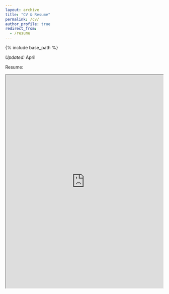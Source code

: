 ```yaml
---
layout: archive
title: "CV & Resume"
permalink: /cv/
author_profile: true
redirect_from:
  - /resume
---
```


{% include base_path %}

<em>Updated:</em> April

Resume:
<div>
  <object
    data="https://laumiulun.github.io/files/Resume_01_19_25.pdf"
    type="application/pdf"
    width="500"
    height="678"
  >
  <iframe
    src="https://laumiulun.github.io/files/Resume_01_19_25.pdf"
    width="500"
    height="678"
  >
  <p>This browser does not support PDF!</p>
  </iframe>
  </object>
</div>

<!--
CV:
<div>
  <object
    data="https://laumiulun.github.io/files/CV_08_05_21.pdf"
    type="application/pdf"
    width="500"
    height="678"
  >
  <iframe
    src="https://laumiulun.github.io/files/CV_08_05_21.pdf"
    width="500"
    height="678"
  >
  <p>This browser does not support PDF!</p>
  </iframe>
  </object>
</div> -->




<!--
Education
======
* Ph.D in Computational Science and Engineering, Boise State University, 2018-2022 (expected)
* B.S. in Mechanical Engineering, Boise State University, 2014-2018


Work experience
======
* <b>Fall 2018 - Present: Graduate Research Assistant</b>
  * Boise State University
  * Duties included:
    *
  * Supervisor: Dr. Min Long

* <b>Fall 2017 - Spring 2018: Undergraduate Research Assistant</b>
  * Boise State University
  * Duties included:
  * Supervisor: Dr. Min Long

* <b>Summer 2015: Research Assistant</b>
  * Idaho National Laboratory
  * Duties included: Tagging issues
  * Supervisor: Dr. Xia Yidong

* <b>Summer 2015 - Fall 2017: Undergraduate Research Assistant</b>
  * Boise State University
  * Duties included: Merging pull requests
  * Supervisor: Dr. Hui Xiong


Skills
======
* Finite Element Method
*
* HPC

Programming Language
======
  * C++
  * Python
  * C

Publications
======
  <ul>{% for post in site.publications %}
    {% include archive-single-cv.html %}
  {% endfor %}</ul>

Talks
======
  <ul>{% for post in site.talks %}
    {% include archive-single-talk-cv.html %}
  {% endfor %}</ul>

Teaching
======
  <ul>{% for post in site.teaching %}
    {% include archive-single-cv.html %}
  {% endfor %}</ul>

Service and leadership
======
* Currently signed in to 43 different slack teams -->
